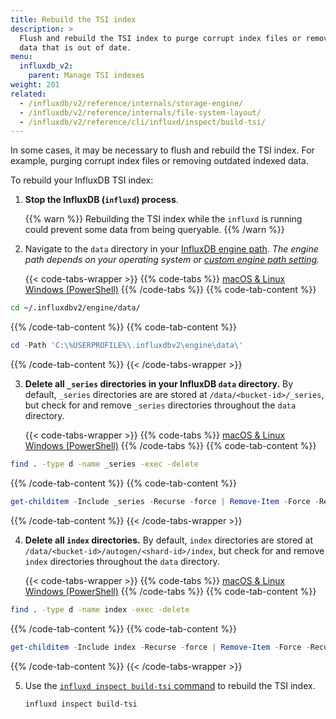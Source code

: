 ```yaml
---
title: Rebuild the TSI index
description: >
  Flush and rebuild the TSI index to purge corrupt index files or remove indexed
  data that is out of date. 
menu:
  influxdb_v2:
    parent: Manage TSI indexes
weight: 201
related:
  - /influxdb/v2/reference/internals/storage-engine/
  - /influxdb/v2/reference/internals/file-system-layout/
  - /influxdb/v2/reference/cli/influxd/inspect/build-tsi/
---
```


In some cases, it may be necessary to flush and rebuild the TSI index.
For example, purging corrupt index files or removing outdated indexed data.

To rebuild your InfluxDB TSI index:

1.  **Stop the InfluxDB (`influxd`) process**.

    {{% warn %}}
Rebuilding the TSI index while the `influxd` is running could prevent some data
from being queryable.
    {{% /warn %}}

2.  Navigate to the `data` directory in your
    [InfluxDB engine path](/influxdb/v2/reference/internals/file-system-layout/).
    _The engine path depends on your operating system or
    [custom engine path setting](/influxdb/v2/reference/config-options/#engine-path)._

    {{< code-tabs-wrapper >}}
{{% code-tabs %}}
[macOS & Linux](#)
[Windows (PowerShell)](#)
{{% /code-tabs %}}
{{% code-tab-content %}}
```sh
cd ~/.influxdbv2/engine/data/
```
{{% /code-tab-content %}}
{{% code-tab-content %}}
```powershell
cd -Path 'C:\%USERPROFILE%\.influxdbv2\engine\data\'
```
{{% /code-tab-content %}}
    {{< /code-tabs-wrapper >}}

3.  **Delete all `_series` directories in your InfluxDB `data` directory.**
    By default, `_series` directories are are stored at `/data/<bucket-id>/_series`,
    but check for and remove `_series` directories throughout the
    `data` directory.

    {{< code-tabs-wrapper >}}
{{% code-tabs %}}
[macOS & Linux](#)
[Windows (PowerShell)](#)
{{% /code-tabs %}}
{{% code-tab-content %}}
```sh
find . -type d -name _series -exec -delete
```
{{% /code-tab-content %}}
{{% code-tab-content %}}
```powershell
get-childitem -Include _series -Recurse -force | Remove-Item -Force -Recurse
```
{{% /code-tab-content %}}
    {{< /code-tabs-wrapper >}}


4.  **Delete all `index` directories.** By default, `index` directories are stored at
    `/data/<bucket-id>/autogen/<shard-id>/index`, but check for and remove
    `index` directories throughout the `data` directory.

    {{< code-tabs-wrapper >}}
{{% code-tabs %}}
[macOS & Linux](#)
[Windows (PowerShell)](#)
{{% /code-tabs %}}
{{% code-tab-content %}}
```sh
find . -type d -name index -exec -delete
```
{{% /code-tab-content %}}
{{% code-tab-content %}}
```powershell
get-childitem -Include index -Recurse -force | Remove-Item -Force -Recurse
```
{{% /code-tab-content %}}
    {{< /code-tabs-wrapper >}}


5.  Use the [`influxd inspect build-tsi` command](/influxdb/v2/reference/cli/influxd/inspect/build-tsi/)
    to rebuild the TSI index.

    ```sh
    influxd inspect build-tsi
    ```